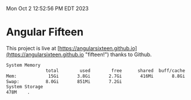 Mon Oct  2 12:52:56 PM EDT 2023

# Angular Fifteen


This project is live at [https://angularsixteen.github.io](https://angularsixteen.github.io "fifteen!") thanks to Github.

```bash
System Memory
               total        used        free      shared  buff/cache   available
Mem:            15Gi       3.8Gi       2.7Gi       416Mi       8.8Gi        10Gi
Swap:          8.0Gi       851Mi       7.2Gi
System Storage
478M	.
